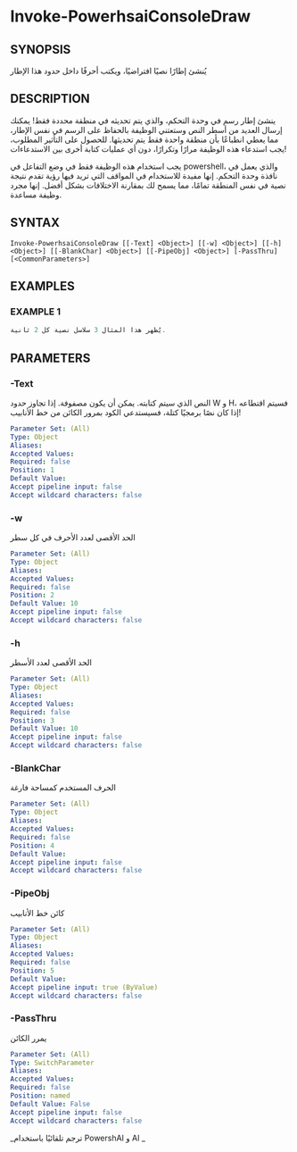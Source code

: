 ﻿---
external help file: powershai-help.xml
schema: 2.0.0
powershai: true
---

# Invoke-PowerhsaiConsoleDraw

## SYNOPSIS <!--!= @#Synop !-->
يُنشئ إطارًا نصيًا افتراضيًا، ويكتب أحرفًا داخل حدود هذا الإطار

## DESCRIPTION <!--!= @#Desc !-->
ينشئ إطار رسم في وحدة التحكم، والذي يتم تحديثه في منطقة محددة فقط!
يمكنك إرسال العديد من أسطر النص وستعتني الوظيفة بالحفاظ على الرسم في نفس الإطار، مما يعطي انطباعًا بأن منطقة واحدة فقط يتم تحديثها.
للحصول على التأثير المطلوب، يجب استدعاء هذه الوظيفة مرارًا وتكرارًا، دون أي عمليات كتابة أخرى بين الاستدعاءات!

يجب استخدام هذه الوظيفة فقط في وضع التفاعل في powershell، والذي يعمل في نافذة وحدة التحكم.
إنها مفيدة للاستخدام في المواقف التي تريد فيها رؤية تقدم نتيجة نصية في نفس المنطقة تمامًا، مما يسمح لك بمقارنة الاختلافات بشكل أفضل.
إنها مجرد وظيفة مساعدة.

## SYNTAX <!--!= @#Syntax !-->

```
Invoke-PowerhsaiConsoleDraw [[-Text] <Object>] [[-w] <Object>] [[-h] <Object>] [[-BlankChar] <Object>] [[-PipeObj] <Object>] [-PassThru] [<CommonParameters>]
```

## EXAMPLES <!--!= @#Ex !-->

### EXAMPLE 1
```powershell
يُظهر هذا المثال 3 سلاسل نصية كل 2 ثانية.
```


## PARAMETERS <!--!= @#Params !-->

### -Text
النص الذي سيتم كتابته. يمكن أن يكون مصفوفة. إذا تجاوز حدود W و H، فسيتم اقتطاعه
إذا كان نصًا برمجيًا كتلة، فسيستدعي الكود بمرور الكائن من خط الأنابيب!

```yml
Parameter Set: (All)
Type: Object
Aliases: 
Accepted Values: 
Required: false
Position: 1
Default Value: 
Accept pipeline input: false
Accept wildcard characters: false
```

### -w
الحد الأقصى لعدد الأحرف في كل سطر

```yml
Parameter Set: (All)
Type: Object
Aliases: 
Accepted Values: 
Required: false
Position: 2
Default Value: 10
Accept pipeline input: false
Accept wildcard characters: false
```

### -h
الحد الأقصى لعدد الأسطر

```yml
Parameter Set: (All)
Type: Object
Aliases: 
Accepted Values: 
Required: false
Position: 3
Default Value: 10
Accept pipeline input: false
Accept wildcard characters: false
```

### -BlankChar
الحرف المستخدم كمساحة فارغة

```yml
Parameter Set: (All)
Type: Object
Aliases: 
Accepted Values: 
Required: false
Position: 4
Default Value: 
Accept pipeline input: false
Accept wildcard characters: false
```

### -PipeObj
كائن خط الأنابيب

```yml
Parameter Set: (All)
Type: Object
Aliases: 
Accepted Values: 
Required: false
Position: 5
Default Value: 
Accept pipeline input: true (ByValue)
Accept wildcard characters: false
```

### -PassThru
يمرر الكائن

```yml
Parameter Set: (All)
Type: SwitchParameter
Aliases: 
Accepted Values: 
Required: false
Position: named
Default Value: False
Accept pipeline input: false
Accept wildcard characters: false
```




<!--PowershaiAiDocBlockStart-->
_ترجم تلقائيًا باستخدام PowershAI و AI 
_
<!--PowershaiAiDocBlockEnd-->
